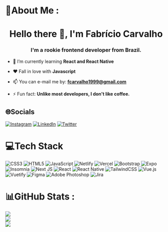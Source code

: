 # 💫About Me :
<h1 align="center">Hello there 👋, I'm Fabrício Carvalho</h1>
<h3 align="center">I'm a rookie frontend developer from Brazil.</h3>

- 🌱 I’m currently learning **React and React Native**

- &#9829; Fall in love with **Javascript**

- 📫 You can e-mail me by: **fcarvalho1999@gmail.com**

- ⚡ Fun fact: **Unlike most developers, I don't like coffee.**

## 🌐Socials
[![Instagram](https://img.shields.io/badge/Instagram-%23E4405F.svg?logo=Instagram&logoColor=white)](https://www.instagram.com/fabriciocarvalho_1/) [![LinkedIn](https://img.shields.io/badge/LinkedIn-%230077B5.svg?logo=linkedin&logoColor=white)](https://www.linkedin.com/in/fabricio-carvalho-551512137/) [![Twitter](https://img.shields.io/badge/Twitter-%231DA1F2.svg?logo=Twitter&logoColor=white)](https://twitter.com/FabricioOak) 

# 💻Tech Stack
![CSS3](https://img.shields.io/badge/css3-%231572B6.svg?style=for-the-badge&logo=css3&logoColor=white) ![HTML5](https://img.shields.io/badge/html5-%23E34F26.svg?style=for-the-badge&logo=html5&logoColor=white) ![JavaScript](https://img.shields.io/badge/javascript-%23323330.svg?style=for-the-badge&logo=javascript&logoColor=%23F7DF1E) ![Netlify](https://img.shields.io/badge/netlify-%23000000.svg?style=for-the-badge&logo=netlify&logoColor=#00C7B7) ![Vercel](https://img.shields.io/badge/vercel-%23000000.svg?style=for-the-badge&logo=vercel&logoColor=white) ![Bootstrap](https://img.shields.io/badge/bootstrap-%23563D7C.svg?style=for-the-badge&logo=bootstrap&logoColor=white) ![Expo](https://img.shields.io/badge/expo-1C1E24?style=for-the-badge&logo=expo&logoColor=#D04A37) ![Insomnia](https://img.shields.io/badge/Insomnia-black?style=for-the-badge&logo=insomnia&logoColor=5849BE) ![Next JS](https://img.shields.io/badge/Next-black?style=for-the-badge&logo=next.js&logoColor=white) ![React](https://img.shields.io/badge/react-%2320232a.svg?style=for-the-badge&logo=react&logoColor=%2361DAFB) ![React Native](https://img.shields.io/badge/react_native-%2320232a.svg?style=for-the-badge&logo=react&logoColor=%2361DAFB) ![TailwindCSS](https://img.shields.io/badge/tailwindcss-%2338B2AC.svg?style=for-the-badge&logo=tailwind-css&logoColor=white) ![Vue.js](https://img.shields.io/badge/vuejs-%2335495e.svg?style=for-the-badge&logo=vuedotjs&logoColor=%234FC08D) ![Vuetify](https://img.shields.io/badge/Vuetify-1867C0?style=for-the-badge&logo=vuetify&logoColor=AEDDFF) 	![Figma](https://img.shields.io/badge/figma-%23F24E1E.svg?style=for-the-badge&logo=figma&logoColor=white) ![Adobe Photoshop](https://img.shields.io/badge/adobephotoshop-%2331A8FF.svg?style=for-the-badge&logo=adobephotoshop&logoColor=white) ![Jira](https://img.shields.io/badge/jira-%230A0FFF.svg?style=for-the-badge&logo=jira&logoColor=white)
# 📊GitHub Stats :
![](https://github-readme-stats.vercel.app/api?username=fabricioOak&theme=radical&hide_border=false&include_all_commits=false&count_private=false)<br/>
![](https://github-readme-streak-stats.herokuapp.com/?user=fabricioOak&theme=radical&hide_border=false)<br/>
![](https://github-readme-stats.vercel.app/api/top-langs/?username=fabricioOak&theme=radical&hide_border=false&include_all_commits=false&count_private=false&layout=compact)

